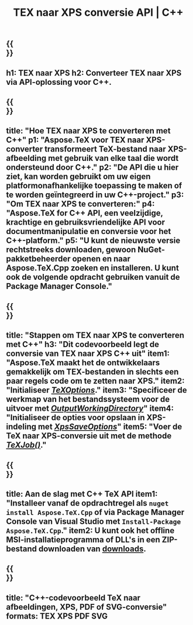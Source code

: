﻿---
translation: true
template: /_templates/_conversion-child-cpp.md
title: TEX naar XPS conversie API | C++
description: TeX naar XPS conversie functionaliteit. Integreer deze on-premise C++-bibliotheek in uw project of gebruik platformonafhankelijke applicaties om TeX naar XPS te converteren.
keywords: tex naar xps api cpp, tex2xps integratie c++
url: /cpp/conversion/tex-to-xps/
family: tex
platformtag: cpp
feature: conversion
informat: TEX
outformat: XPS
otherformats: BMP PNG JPEG TIFF SVG PDF
---

{{<section banner>}}
---
h1: TEX naar XPS
h2: Converteer TEX naar XPS via API-oplossing voor C++.
---

{{<section overview>}}
---
title: "Hoe TEX naar XPS te converteren met C++"
p1: "Aspose.TeX voor TEX naar XPS-converter transformeert TeX-bestand naar XPS-afbeelding met gebruik van elke taal die wordt ondersteund door C++."
p2: "De API die u hier ziet, kan worden gebruikt om uw eigen platformonafhankelijke toepassing te maken of te worden geïntegreerd in uw C++-project."
p3: "Om TEX naar XPS te converteren:"
p4: "Aspose.TeX for C++ API, een veelzijdige, krachtige en gebruiksvriendelijke API voor documentmanipulatie en conversie voor het C++-platform."
p5: "U kunt de nieuwste versie rechtstreeks downloaden, gewoon NuGet-pakketbeheerder openen en naar Aspose.TeX.Cpp zoeken en installeren. U kunt ook de volgende opdracht gebruiken vanuit de Package Manager Console."
---

{{<section feature1>}}
---
title: "Stappen om TEX naar XPS te converteren met C++"
h3: "Dit codevoorbeeld legt de conversie van TEX naar XPS C++ uit"
item1: "Aspose.TeX maakt het de ontwikkelaars gemakkelijk om TEX-bestanden in slechts een paar regels code om te zetten naar XPS."
item2: "Initialiseer [*TeXOptions*](https://reference.aspose.com/tex/cpp/class/aspose.te_x.te_x_options)."
item3: "Specificeer de werkmap van het bestandssysteem voor de uitvoer met [*OutputWorkingDirectory*](https://reference.aspose.com/tex/cpp/class/aspose.te_x.te_x_options#aa4f4ea6dab7db5ba1b40800495f16f63)"
item4: "Initialiseer de opties voor opslaan in XPS-indeling met [*XpsSaveOptions*](https://reference.aspose.com/tex/cpp/class/aspose.te_x.presentation.image.xps_save_options)"
item5: "Voer de TeX naar XPS-conversie uit met de methode [*TeXJob()*](https://reference.aspose.com/tex/cpp/class/aspose.te_x.te_x_job)."
---

{{<section feature2>}}
---
title: Aan de slag met C++ TeX API
item1: "Installeer vanaf de opdrachtregel als ```nuget install Aspose.TeX.Cpp``` of via Package Manager Console van Visual Studio met ```Install-Package Aspose.TeX.Cpp```."
item2: U kunt ook het offline MSI-installatieprogramma of DLL's in een ZIP-bestand downloaden van [downloads](https://releases.aspose.com/tex/cpp).
---

{{<section widget>}}
---
title: "C++-codevoorbeeld TeX naar afbeeldingen, XPS, PDF of SVG-conversie"
formats: TEX XPS PDF SVG
---